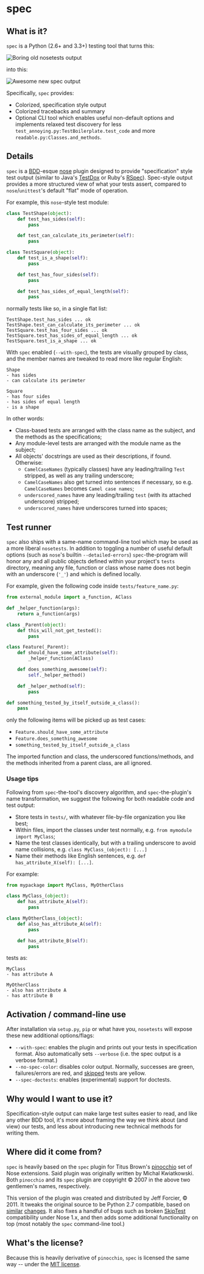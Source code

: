# spec

## What is it?

`spec` is a Python (2.6+ and 3.3+) testing tool that turns this:

![Boring old nosetests
output](https://github.com/bitprophet/spec/raw/master/web/before.png)

into this:

![Awesome new spec output](https://github.com/bitprophet/spec/raw/master/web/after.png)

Specifically, `spec` provides:

* Colorized, specification style output
* Colorized tracebacks and summary
* Optional CLI tool which enables useful non-default options and implements
  relaxed test discovery for less `test_annoying.py:TestBoilerplate.test_code`
  and more `readable.py:Classes.and_methods`.

## Details

`spec` is a [BDD](http://behavior-driven.org)-esque
[nose](http://nose.readthedocs.org) plugin designed to provide "specification"
style test output (similar to Java's
[TestDox](http://agiledox.sourceforge.net/) or Ruby's
[RSpec](https://www.relishapp.com/rspec)). Spec-style output provides a more
structured view of what your tests assert, compared to `nose`/`unittest`'s
default "flat" mode of operation.

For example, this `nose`-style test module:

```python
class TestShape(object):
    def test_has_sides(self):
        pass

    def test_can_calculate_its_perimeter(self):
        pass

class TestSquare(object):
    def test_is_a_shape(self):
        pass

    def test_has_four_sides(self):
        pass

    def test_has_sides_of_equal_length(self):
        pass
```

normally tests like so, in a single flat list:

    TestShape.test_has_sides ... ok
    TestShape.test_can_calculate_its_perimeter ... ok
    TestSquare.test_has_four_sides ... ok
    TestSquare.test_has_sides_of_equal_length ... ok
    TestSquare.test_is_a_shape ... ok

With `spec` enabled (`--with-spec`), the tests are visually grouped by class,
and the member names are tweaked to read more like regular English:

    Shape
    - has sides
    - can calculate its perimeter

    Square
    - has four sides
    - has sides of equal length
    - is a shape

In other words:

* Class-based tests are arranged with the class name as the subject, and the
  methods as the specifications;
* Any module-level tests are arranged with the module name as the subject;
* All objects' docstrings are used as their descriptions, if found. Otherwise:
    * `CamelCaseNames` (typically classes) have any leading/trailing `Test`
      stripped, as well as any trailing underscore;
    * `CamelCaseNames` also get turned into sentences if necessary, so e.g.
    `CamelCaseNames` becomes `Camel case names`;
    * `underscored_names` have any leading/trailing `test` (with its attached
      underscore) stripped;
    * `underscored_names` have underscores turned into spaces;


## Test runner

`spec` also ships with a same-name command-line tool which may be used as a
more liberal `nosetests`. In addition to toggling a number of useful default
options (such as `nose`'s builtin `--detailed-errors`) `spec`-the-program will
honor any and all public objects defined within your project's `tests`
directory, meaning any file, function or class whose name does not begin with
an underscore (`'_'`) and which is defined locally.

For example, given the following code inside `tests/feature_name.py`:

```python
from external_module import a_function, AClass

def _helper_function(args):
    return a_function(args)

class _Parent(object):
    def this_will_not_get_tested():
        pass

class Feature(_Parent):
    def should_have_some_attribute(self):
        _helper_function(AClass)

    def does_something_awesome(self):
        self._helper_method()

    def _helper_method(self):
        pass

def something_tested_by_itself_outside_a_class():
    pass
```

only the following items will be picked up as test cases:

* `Feature.should_have_some_attribute`
* `Feature.does_something_awesome`
* `something_tested_by_itself_outside_a_class`

The imported function and class, the underscored functions/methods, and the
methods inherited from a parent class, are all ignored.

### Usage tips

Following from `spec`-the-tool's discovery algorithm, and `spec`-the-plugin's
name transformation, we suggest the following for both readable code and test
output:

* Store tests in `tests/`, with whatever file-by-file organization you like
  best;
* Within files, import the classes under test normally, e.g. `from mymodule
  import MyClass`;
* Name the test classes identically, but with a trailing underscore to avoid
  name collisions, e.g. `class MyClass_(object): [...]`
* Name their methods like English sentences, e.g. `def has_attribute_X(self):
  [...]`.

For example:

```python
from mypackage import MyClass, MyOtherClass

class MyClass_(object):
    def has_attribute_A(self):
        pass

class MyOtherClass_(object):
    def also_has_attribute_A(self):
        pass

    def has_attribute_B(self):
        pass
```

tests as:

```
MyClass
- has attribute A

MyOtherClass
- also has attribute A
- has attribute B
```


## Activation / command-line use

After installation via `setup.py`, `pip` or what have you, `nosetests` will
expose these new additional options/flags:

* `--with-spec`: enables the plugin and prints out your tests in specification
  format. Also automatically sets `--verbose` (i.e. the spec output is a
  verbose format.)
* `--no-spec-color`: disables color output. Normally, successes are green,
  failures/errors are red, and
  [skipped](http://nose.readthedocs.org/en/latest/plugins/skip.html) tests are
  yellow.
* `--spec-doctests`: enables (experimental) support for doctests.


## Why would I want to use it?

Specification-style output can make large test suites easier to read, and like any other BDD tool, it's more about framing the way we think about (and view) our tests, and less about introducing new technical methods for writing them.


## Where did it come from?

`spec` is heavily based on the `spec` plugin for Titus Brown's
[pinocchio](http://darcs.idyll.org/~t/projects/pinocchio/doc/#spec-generate-test-description-from-test-class-method-names)
set of Nose extensions. Said plugin was originally written by Michal
Kwiatkowski. Both `pinocchio` and its `spec` plugin are copyright &copy; 2007
in the above two gentlemen's names, respectively.

This version of the plugin was created and distributed by Jeff Forcier, &copy;
2011. It tweaks the original source to be Python 2.7 compatible, based on
[similar](https://github.com/unpluggd/pinocchio/commit/de30d5f7868280a2b9e3545c48e68dd0d9a343a0)
[changes](https://github.com/bitprophet/rudolf/commit/7c872e7deeff622de62a439b8e4dd807047c095e).
It also fixes a handful of bugs such as broken
[SkipTest](http://nose.readthedocs.org/en/latest/plugins/skip.html)
compatibility under Nose 1.x, and then adds some additional functionality on
top (most notably the `spec` command-line tool.)


## What's the license?

Because this is heavily derivative of `pinocchio`, `spec` is licensed the same
way -- under the [MIT
license](http://www.opensource.org/licenses/mit-license.php).
